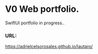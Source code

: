 # V0 Web portfolio.

SwiftUI portfolio in progress..

### URL:
https://adrielcelsorosales.github.io/lautaro/
